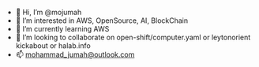 - 👋 Hi, I’m @mojumah
- 👀 I’m interested in AWS, OpenSource, AI, BlockChain
- 🌱 I’m currently learning AWS
- 💞️ I’m looking to collaborate on open-shift/computer.yaml or leytonorient kickabout or halab.info
- 📫 mohammad_jumah@outlook.com
